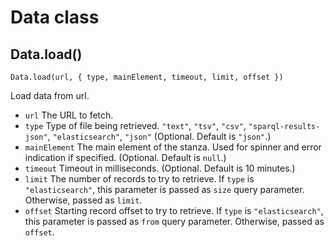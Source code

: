 # Data class

## Data.load()

```
Data.load(url, { type, mainElement, timeout, limit, offset })
```

Load data from url.

- `url` The URL to fetch.
- `type` Type of file being retrieved. `"text"`, `"tsv"`, `"csv"`, `"sparql-results-json"`, `"elasticsearch"`, `"json"` (Optional. Default is `"json"`.)
- `mainElement` The main element of the stanza. Used for spinner and error indication if specified. (Optional. Default is `null`.)
- `timeout` Timeout in milliseconds. (Optional. Default is 10 minutes.)
- `limit` The number of records to try to retrieve. If `type` is `"elasticsearch"`, this parameter is passed as `size` query parameter. Otherwise, passed as `limit`.
- `offset` Starting record offset to try to retrieve. If `type` is `"elasticsearch"`, this parameter is passed as `from` query parameter. Otherwise, passed as `offset`.
